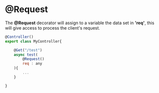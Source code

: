# @Request

The **@Request** decorator will assign to a variable the data set in **'req'**, this will give access to process the client's request.

```js
@Controller()
export class MyController{

    @Get("/test")
    async test(
        @Request()
        req : any
    ){
        ...
    }

}
```
